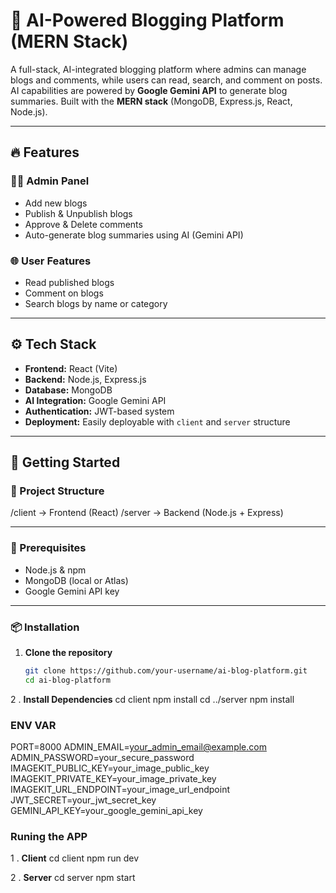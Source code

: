 # 🧠 AI-Powered Blogging Platform (MERN Stack)

A full-stack, AI-integrated blogging platform where admins can manage blogs and comments, while users can read, search, and comment on posts. AI capabilities are powered by **Google Gemini API** to generate blog summaries. Built with the **MERN stack** (MongoDB, Express.js, React, Node.js).

---

## 🔥 Features

### 👨‍💼 Admin Panel
- Add new blogs
- Publish & Unpublish blogs
- Approve & Delete comments
- Auto-generate blog summaries using AI (Gemini API)

### 🌐 User Features
- Read published blogs
- Comment on blogs
- Search blogs by name or category

---

## ⚙️ Tech Stack

- **Frontend:** React (Vite)
- **Backend:** Node.js, Express.js
- **Database:** MongoDB
- **AI Integration:** Google Gemini API
- **Authentication:** JWT-based system
- **Deployment:** Easily deployable with `client` and `server` structure

---

## 🚀 Getting Started

### 📁 Project Structure
/client → Frontend (React)
/server → Backend (Node.js + Express)


---

### 🔧 Prerequisites

- Node.js & npm
- MongoDB (local or Atlas)
- Google Gemini API key

---

### 📦 Installation

1. **Clone the repository**
   ```bash
   git clone https://github.com/your-username/ai-blog-platform.git
   cd ai-blog-platform

2 . **Install Dependencies**
cd client
npm install
cd ../server
npm install

### ENV VAR 
PORT=8000
ADMIN_EMAIL=your_admin_email@example.com
ADMIN_PASSWORD=your_secure_password
IMAGEKIT_PUBLIC_KEY=your_image_public_key
IMAGEKIT_PRIVATE_KEY=your_image_private_key
IMAGEKIT_URL_ENDPOINT=your_image_url_endpoint
JWT_SECRET=your_jwt_secret_key
GEMINI_API_KEY=your_google_gemini_api_key

### Runing the APP
1 . **Client**
  cd client
  npm run dev

2 . **Server**
  cd server
  npm start



